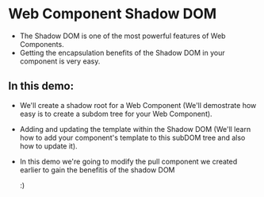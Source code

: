# **Web Component Shadow DOM**

- The Shadow DOM is one of the most powerful features of Web Components.
- Getting the encapsulation benefits of the Shadow DOM in your component is very easy.

## **In this demo:**

- We'll create a shadow root for a Web Component (We'll demostrate how easy is to create a subdom tree for your Web Component).
- Adding and updating the template within the Shadow DOM (We'll learn how to add your component's template to this subDOM tree and also how to update it).
- In this demo we're going to modify the pull component we created earlier to gain the benefitis of the shadow DOM

  :)
